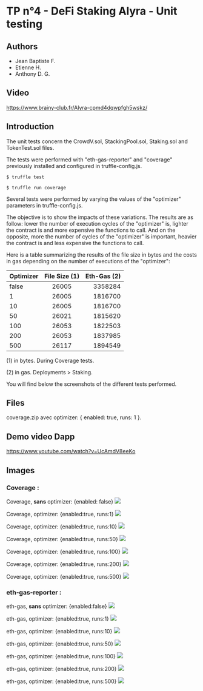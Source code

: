 
# TP n°4 - DeFi Staking Alyra - Unit testing

## Authors
* Jean Baptiste F.
* Etienne H.
* Anthony D. G.

## Video

https://www.brainy-club.fr/Alyra-cpmd4dqwpfgh5wskz/

## Introduction

The unit tests concern the CrowdV.sol, StackingPool.sol, Staking.sol and TokenTest.sol files.

The tests were performed with "eth-gas-reporter" and "coverage" previously installed and configured in truffle-config.js.

```
$ truffle test
```
```
$ truffle run coverage
```

Several tests were performed by varying the values of the "optimizer" parameters in truffle-config.js.

The objective is to show the impacts of these variations.
The results are as follow: lower the number of execution cycles of the "optimizer" is, lighter the contract is and more expensive the functions to call. And on the opposite, more the number of cycles of the "optimizer" is important, heavier the contract is and less expensive the functions to call.

Here is a table summarizing the results of the file size in bytes and the costs in gas depending on the number of executions of the "optimizer":

| Optimizer | File Size (1) | Eth-Gas (2) |
|:---|:---:|---:|
| false | 26005 | 3358284 |
| 1 | 26005 | 1816700 |
| 10 | 26005 | 1816700 |
| 50 | 26021 | 1815620 |
| 100 | 26053 | 1822503 |
| 200 | 26053 | 1837985 |
| 500 | 26117 | 1894549 |

(1) in bytes. During Coverage tests.

(2) in gas. Deployments > Staking.

You will find below the screenshots of the different tests performed.

## Files

coverage.zip avec optimizer: { enabled: true, runs: 1 }.

## Demo video Dapp

https://www.youtube.com/watch?v=UcAmdV8eeKo

## Images

### Coverage :

Coverage, __sans__ optimizer: {enabled: false}
![](img/coverage_0_false.png)

Coverage, optimizer: {enabled:true, runs:1}
![](img/coverage_1.png)

Coverage, optimizer: {enabled:true, runs:10}
![](img/coverage_10.png)

Coverage, optimizer: {enabled:true, runs:50}
![](img/coverage_50.png)

Coverage, optimizer: {enabled:true, runs:100}
![](img/coverage_100.png)

Coverage, optimizer: {enabled:true, runs:200}
![](img/coverage_200.png)

Coverage, optimizer: {enabled:true, runs:500}
![](img/coverage_500.png)

### eth-gas-reporter :

eth-gas, __sans__ optimizer: {enabled:false}
![](img/eth-gas_0_false.png)

eth-gas, optimizer: {enabled:true, runs:1}
![](img/eth-gas_1.png)

eth-gas, optimizer: {enabled:true, runs:10}
![](img/eth-gas_10.png)

eth-gas, optimizer: {enabled:true, runs:50}
![](img/eth-gas_50.png)

eth-gas, optimizer: {enabled:true, runs:100}
![](img/eth-gas_100.png)

eth-gas, optimizer: {enabled:true, runs:200}
![](img/eth-gas_200.png)

eth-gas, optimizer: {enabled:true, runs:500}
![](img/eth-gas_500.png)